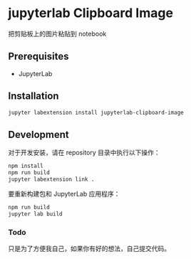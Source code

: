 # jupyterlab Clipboard Image

把剪贴板上的图片粘贴到 notebook

## Prerequisites

* JupyterLab

## Installation

```bash
jupyter labextension install jupyterlab-clipboard-image
```

## Development

对于开发安装，请在 repository 目录中执行以下操作：

```bash
npm install
npm run build
jupyter labextension link .
```

要重新构建包和 JupyterLab 应用程序：

```bash
npm run build
jupyter lab build
```

### Todo

只是为了方便我自己，如果你有好的想法，自己提交代码。
